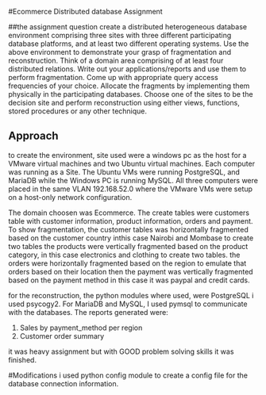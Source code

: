 #Ecommerce Distributed database Assignment

##the assignment question
create a distributed heterogeneous database environment
comprising three sites with three different participating database platforms,
and at least two different operating systems.
Use the above environment to demonstrate your
grasp of fragmentation and reconstruction. Think of a domain area comprising of
at least four distributed relations. Write out your applications/reports and
use them to perform fragmentation. Come up with appropriate query access
frequencies of your choice. Allocate the fragments by implementing them
physically in the participating databases. Choose one of the sites to be the
decision site and perform reconstruction using either views, functions, stored
procedures or any other technique.

## Approach
to create the environment, site used were a windows pc as the host for a VMware virtual machines and two Ubuntu virtual machines. 
Each computer was running as a Site.
The Ubuntu VMs were running PostgreSQL, and MariaDB while the Windows PC is running MySQL.
All three computers were placed in the same VLAN 192.168.52.0 where the VMware VMs were setup on a host-only network configuration.


The domain choosen was Ecommerce.
The create tables were customers table with customer information, product information, orders and payment.
To show fragmentation,
the customer tables was horizontally fragmented based on the customer country inthis case Nairobi and Mombase to create two tables
the products were vertically fragmented based on the product category, in this case electronics and clothing to create two tables.
the orders were horizontally fragmented based on the region to emulate that orders based on their location
then the payment was vertically fragmented based on the payment method in this case it was paypal and credit cards.

for the reconstruction, the python modules where used, were PostgreSQL i used psycogy2. For MariaDB and MySQL, I used pymsql to communicate with the databases.
The reports generated were:
1) Sales by payment_method per region
2) Customer order summary

it was heavy assignment but with GOOD problem solving skills it was finished.

#Modifications
i used python config module to create a config file for the database connection information.



